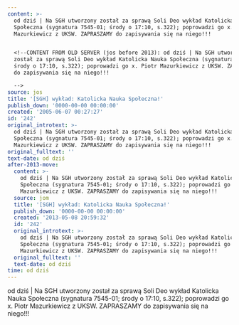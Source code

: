 ```yaml
---
content: >-
  od dziś | Na SGH utworzony został za sprawą Soli Deo wykład Katolicka Nauka
  Społeczna (sygnatura 7545-01; środy o 17:10, s.322); poprowadzi go x. Piotr
  Mazurkiewicz z UKSW. ZAPRASZAMY do zapisywania się na niego!!!


  <!--CONTENT FROM OLD SERVER (jos before 2013): od dziś | Na SGH utworzony
  został za sprawą Soli Deo wykład Katolicka Nauka Społeczna (sygnatura 7545-01;
  środy o 17:10, s.322); poprowadzi go x. Piotr Mazurkiewicz z UKSW. ZAPRASZAMY
  do zapisywania się na niego!!!

  -->
source: jos
title: '[SGH] wykład: Katolicka Nauka Społeczna!'
publish_down: '0000-00-00 00:00:00'
created: '2005-06-07 00:27:27'
id: '242'
original_introtext: >-
  od dziś | Na SGH utworzony został za sprawą Soli Deo wykład Katolicka Nauka
  Społeczna (sygnatura 7545-01; środy o 17:10, s.322); poprowadzi go x. Piotr
  Mazurkiewicz z UKSW. ZAPRASZAMY do zapisywania się na niego!!!
original_fulltext: ''
text-date: od dziś
after-2013-move:
  content: >-
    od dziś | Na SGH utworzony został za sprawą Soli Deo wykład Katolicka Nauka
    Społeczna (sygnatura 7545-01; środy o 17:10, s.322); poprowadzi go x. Piotr
    Mazurkiewicz z UKSW. ZAPRASZAMY do zapisywania się na niego!!!
  source: jom
  title: '[SGH] wykład: Katolicka Nauka Społeczna!'
  publish_down: '0000-00-00 00:00:00'
  created: '2013-05-08 20:59:32'
  id: '242'
  original_introtext: >-
    od dziś | Na SGH utworzony został za sprawą Soli Deo wykład Katolicka Nauka
    Społeczna (sygnatura 7545-01; środy o 17:10, s.322); poprowadzi go x. Piotr
    Mazurkiewicz z UKSW. ZAPRASZAMY do zapisywania się na niego!!!
  original_fulltext: ''
  text-date: od dziś
time: od dziś
---
```

od dziś | Na SGH utworzony został za sprawą Soli Deo wykład Katolicka Nauka Społeczna (sygnatura 7545-01; środy o 17:10, s.322); poprowadzi go x. Piotr Mazurkiewicz z UKSW. ZAPRASZAMY do zapisywania się na niego!!!

<!--CONTENT FROM OLD SERVER (jos before 2013): od dziś | Na SGH utworzony został za sprawą Soli Deo wykład Katolicka Nauka Społeczna (sygnatura 7545-01; środy o 17:10, s.322); poprowadzi go x. Piotr Mazurkiewicz z UKSW. ZAPRASZAMY do zapisywania się na niego!!!
-->

<!--{{json:{"created_date":"2005-06-07 00:27:27","publish_down":"0000-00-00 00:00:00","id":"242"}}}-->